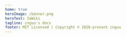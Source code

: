 ```yaml
---
home: true
heroImage: /banner.png
heroText: ImWiki
tagline: cnguu's docs
footer: MIT Licensed | Copyright © 2020-present cnguu
---
```

